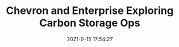 ---
"title": "Chevron and Enterprise Exploring Carbon Storage Ops"
"date": "2021-9-15 17:54:27"
"feed_name": "RIGZONE"
"feed_website": "http://www.rigzone.com/"
"feed_rss": "http://www.rigzone.com/news/rss/rigzone_latest.aspx"
"link": "https://www.rigzone.com/news/chevron_and_enterprise_exploring_carbon_storage_ops-15-sep-2021-166442-article/?rss=true"
"file": "_posts/2021-1-1-fd7ae9a4e2f594bda2c06b1b41b5183be0b926a4.md"
"accident": "0"
"drilling": "0"
---